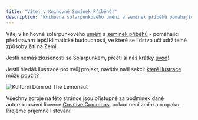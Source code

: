 ```yaml
---
title: "Vítej v Knihovně Semínek Příběhů!"
description: "Knihovna solarpunkového umění a semínek příběhů pomáhající představám lepší klimatické budoucnosti."
---
```


Vítej v knihovně solarpunkového [umění](/cz/art) a [semínek příběhů](/cz/seeds) - pomáhající představám lepší klimatické budoucnosti, ve které se lidstvo učí udržitelné způsoby žití na Zemi.

Jestli nemáš zkušenosti se Solarpunkem, přečti si náš krátký [úvod](/cz/essays/what-is-solarpunk)!

Jestli hledáš ilustrace pro svůj projekt, navštiv naši sekci: [které ilustrace můžu použít?](/cz/pages/which-art-can-i-use/)

![Kulturní Dúm od The Lemonaut](cover.jpg "[The Community Center](/cz/art/the-lemonaut-community-center/) CC BY-SA 4.0 [/The Lemonaut](cz/authors/thelemonaut)")

Všechny zdroje na této stránce jsou přístupné za podmínek dané autorskoprávní licence [Creative Commons](https://www.creativecommons.cz/uvod/), pokud není zmínka o opaku. Přejeme příjemné listování!